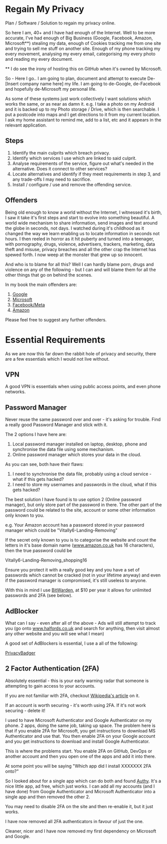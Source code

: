 # Regain My Privacy
Plan / Software / Solution to regain my privacy online.

So here I am, 40+ and I have had enough of the Internet.  Well to be more accurate, I've had enough of Big Business (Google, Facebook, Amazon, Microsoft**) stealing my data, enough of Cookies tracking me from one site and trying to sell me stuff on another site. Enough of my phone tracking my every movement, analysing my every email, categorising my every photo and reading my every document.

** I do see the irony of hosting this on GitHub when it's owned by Microsoft.

So - Here I go.. I am going to plan, document and attempt to execute De-[Insert company name here] my life.  I am going to de-Google, de-Facebook and hopefully de-Microsoft my personal life.

As some of these systems just work collectively I want solutions which works the same, or as near as damn it.
e.g. I take a photo on my Android and it is backed up to my Photo storage / Drive, which is then searchable.  I put a postcode into maps and I get directions to it from my current location.  I ask my home assistant to remind me, add to a list, etc and it appears in the relevant application.

## Steps
1. Identify the main culprits which breach privacy.
2. Identify which services I use which are linked to said culprit.
3. Analyse requirements of the service, figure out what's needed in the alternative.  Does it connect to other services?
4. Locate alternatives and identify if they meet requirements in step 3, and any trade-offs I may need to sacrifice.
5. Install / configure / use and remove the offending service.

## Offenders
Being old enough to know a world without the Internet, I witnessed it's birth, I saw it take it's first steps and start to evolve into something beautiful. A world wide mechanism to share information, send images and text around the globe in seconds, not days. I watched during it's childhood as it changed the way we learn enabling us to locate information in seconds not hours.  I then reeled in horror as it hit puberty and turned into a teenager, with pornography, drugs, violence, advertisers, trackers, marketing, data theft and misuse, privacy breaches and all the other crap the Internet has spewed forth. I now weep at the monster that grew up so innocent.

And who is to blame for all this?  Well I can hardly blame porn, drugs and violence on any of the following - but I can and will blame them for all the other things that go on behind the scenes.

In my book the main offenders are:

1. [Google](./Google/README.md)
2. [Microsoft](./Microsoft/README.md)
3. [Facebook/Meta](./Facebook/README.md)
4. [Amazon](./Amazon/README.md)

Please feel free to suggest any further offenders.

# Essential Requirements

As we are now this far down the rabbit hole of privacy and security, there are a few essentials which I would not live without.

## VPN
A good VPN is essentials when using public access points, and even phone networks.

## Password Manager

Never reuse the same password over and over - it's asking for trouble. Find a really good Password Manager and stick with it.

The 2 options I have here are:
1. Local password manager installed on laptop, desktop, phone and synchronise the data file using some mechanism.
2. Online password manager which stores your data in the cloud.

As you can see, both have their flaws:
1. I need to synchronise the data file, probably using a cloud service - what if this gets hacked?
2. I need to store my usernames and passwords in the cloud, what if this gets hacked?

The best solution I have found is to use option 2 (Online password manager), but only store part of the password in there.  The other part of the password could be related to the site, account or some other information only known to you.

e.g. 
Your Amazon account has a password stored in your password manager which could be "Vitally6-Landing-Removing"

If the secret only known to you is to categorise the website and count the letters in it's base domain name (www.amazon.co.uk has 16 characters), then the true password could be

Vitally6-Landing-Removing_shopping16

Ensure you protect it with a really good key and you have a set of passwords which cannot be cracked (not in your lifetime anyway) and even if the password manager is compromised, it's still useless to anyone.

With this in mind I use [BitWarden](https://www.bitwarden.com), at $10 per year it allows for unlimited passwords and 2FA (see below).

## AdBlocker
What can I say - even after all of the above - Ads will still attempt to track you (go onto www.halfords.co.uk and search for anything, then visit almost any other website and you will see what I mean)

A good set of AdBlockers is essential, I use a all of the following:

[PrivacyBadger](https://privacybadger.org/)



## 2 Factor Authentication (2FA)
Absolutely essential - this is your early warning radar that someone is attempting to gain access to your accounts. 

If you are not familiar with 2FA, checkout [Wikipedia's article](https://en.wikipedia.org/wiki/Multi-factor_authentication) on it.

If an account is worth securing - it's worth using 2FA.  If it's not work securing - delete it!

I used to have Microsoft Authenticator and Google Authenticator on my phone.  2 apps, doing the same job, taking up space.  The problem here is that if you enable 2FA for Microsoft, you get instructions to download MS Authenticator and use that.  You then enable 2FA on your Google account and you get instructions to download and install Google Authenticator.  

This is where the problems start.  You enable 2FA on GitHub, DevOps or another account and then you open one of the apps and add it into there. 

At some point you will be saying "Which app did I install XXXXXXX 2FA onto?"

So I looked about for a single app which can do both and found [Authy](https://authy.com/). It's a nice little app, ad free, which just works. I can add all my accounts (and I have done) from Google Authenticator and Microsoft Authenticator into a single app and then removed the other 2.

You may need to disable 2FA on the site and then re-enable it, but it just works.

I have now removed all 2FA authenticators in favour of just the one.


Cleaner, nicer and I have now removed my first dependency on Microsoft and Google.